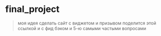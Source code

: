 # final_project
>моя идея сделать сайт с виджетом и призывом поделится этой ссылкой и с фид бэком и 5-ю самыми частыми вопросами
